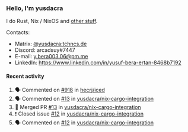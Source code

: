 ### Hello, I'm yusdacra

I do Rust, Nix / NixOS and [other stuff](https://yusdacra.gitlab.io/about).

Contacts:
- Matrix: [@yusdacra:tchncs.de](https://matrix.to/#/@yusdacra:tchncs.de)
- Discord: arcadsuy#7447
- E-mail: y.bera003.06@pm.me
- LinkedIn: https://www.linkedin.com/in/yusuf-bera-ertan-8468b7192

#### Recent activity

<!--START_SECTION:activity-->
1. 🗣 Commented on [#918](https://github.com/hecrj/iced/issues/918) in [hecrj/iced](https://github.com/hecrj/iced)
2. 🗣 Commented on [#13](https://github.com/yusdacra/nix-cargo-integration/issues/13) in [yusdacra/nix-cargo-integration](https://github.com/yusdacra/nix-cargo-integration)
3. 🎉 Merged PR [#13](https://github.com/yusdacra/nix-cargo-integration/pull/13) in [yusdacra/nix-cargo-integration](https://github.com/yusdacra/nix-cargo-integration)
4. ❗️ Closed issue [#12](https://github.com/yusdacra/nix-cargo-integration/issues/12) in [yusdacra/nix-cargo-integration](https://github.com/yusdacra/nix-cargo-integration)
5. 🗣 Commented on [#12](https://github.com/yusdacra/nix-cargo-integration/issues/12) in [yusdacra/nix-cargo-integration](https://github.com/yusdacra/nix-cargo-integration)
<!--END_SECTION:activity-->
